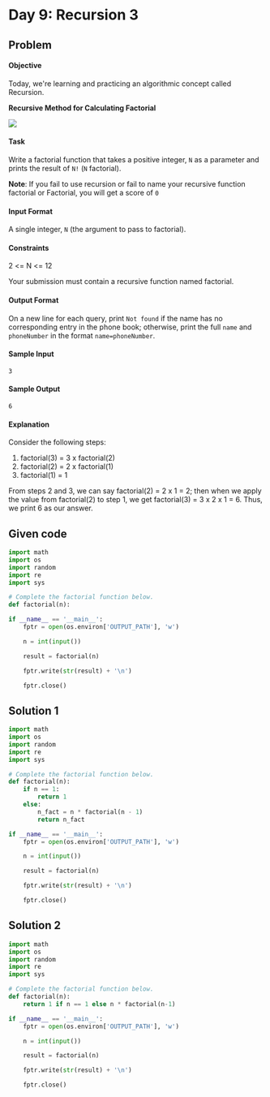 # Day 9: Recursion 3
## Problem
#### Objective
Today, we're learning and practicing an algorithmic concept called Recursion.

**Recursive Method for Calculating Factorial**

![](http://i65.tinypic.com/iefc3t.png)

#### Task
Write a factorial function that takes a positive integer, `N` as a parameter and prints the result of `N!` (`N` factorial).

**Note**: If you fail to use recursion or fail to name your recursive function factorial or Factorial, you will get a score of `0`

#### Input Format
A single integer, `N` (the argument to pass to factorial).

#### Constraints
2 <= N <= 12

Your submission must contain a recursive function named factorial.

#### Output Format
On a new line for each query, print `Not found` if the name has no corresponding entry in the phone book; otherwise, print the full `name` and `phoneNumber` in the format `name=phoneNumber`.


#### Sample Input

```
3
```

#### Sample Output

```
6
```

#### Explanation
Consider the following steps:

1. factorial(3) = 3 x factorial(2)
2. factorial(2) = 2 x factorial(1)
3. factorial(1) = 1

From steps 2 and 3, we can say factorial(2) = 2 x 1 = 2; then when we apply the value from factorial(2) to step 1, we get factorial(3) = 3 x 2 x 1 = 6. Thus, we print 6 as our answer.


## Given code

```python
import math
import os
import random
import re
import sys

# Complete the factorial function below.
def factorial(n):

if __name__ == '__main__':
    fptr = open(os.environ['OUTPUT_PATH'], 'w')

    n = int(input())

    result = factorial(n)

    fptr.write(str(result) + '\n')

    fptr.close()
```

## Solution 1

```python
import math
import os
import random
import re
import sys

# Complete the factorial function below.
def factorial(n):
    if n == 1:
        return 1
    else:
        n_fact = n * factorial(n - 1)
        return n_fact

if __name__ == '__main__':
    fptr = open(os.environ['OUTPUT_PATH'], 'w')

    n = int(input())

    result = factorial(n)

    fptr.write(str(result) + '\n')

    fptr.close()
```


## Solution 2

```python
import math
import os
import random
import re
import sys

# Complete the factorial function below.
def factorial(n):
    return 1 if n == 1 else n * factorial(n-1)

if __name__ == '__main__':
    fptr = open(os.environ['OUTPUT_PATH'], 'w')

    n = int(input())

    result = factorial(n)

    fptr.write(str(result) + '\n')

    fptr.close()
```
